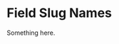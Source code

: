 [title]: # (Field Slug Names)
[tags]: # (XXX)
[priority]: # (5114)
# Field Slug Names
Something here.

